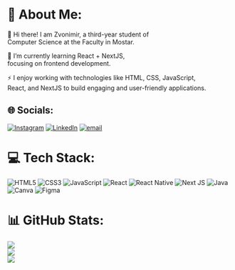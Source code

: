 # 💫 About Me:
👋 Hi there! I am Zvonimir, a third-year student of  
   Computer Science at the Faculty in Mostar.  

🌱 I’m currently learning React + NextJS,  
   focusing on frontend development.  

⚡ I enjoy working with technologies like HTML, CSS, JavaScript,  
   React, and NextJS to build engaging and user-friendly applications.  



## 🌐 Socials:
[![Instagram](https://img.shields.io/badge/Instagram-%23E4405F.svg?logo=Instagram&logoColor=white)](https://instagram.com/zvonekozull) [![LinkedIn](https://img.shields.io/badge/LinkedIn-%230077B5.svg?logo=linkedin&logoColor=white)](https://linkedin.com/in/zvonimir-kozul) [![email](https://img.shields.io/badge/Email-D14836?logo=gmail&logoColor=white)](mailto:zvone.kozull1999@gmail.com) 

# 💻 Tech Stack:
![HTML5](https://img.shields.io/badge/html5-%23E34F26.svg?style=for-the-badge&logo=html5&logoColor=white) ![CSS3](https://img.shields.io/badge/css3-%231572B6.svg?style=for-the-badge&logo=css3&logoColor=white) ![JavaScript](https://img.shields.io/badge/javascript-%23323330.svg?style=for-the-badge&logo=javascript&logoColor=%23F7DF1E) ![React](https://img.shields.io/badge/react-%2320232a.svg?style=for-the-badge&logo=react&logoColor=%2361DAFB) ![React Native](https://img.shields.io/badge/react_native-%2320232a.svg?style=for-the-badge&logo=react&logoColor=%2361DAFB) ![Next JS](https://img.shields.io/badge/Next-black?style=for-the-badge&logo=next.js&logoColor=white) ![Java](https://img.shields.io/badge/java-%23ED8B00.svg?style=for-the-badge&logo=openjdk&logoColor=white) ![Canva](https://img.shields.io/badge/Canva-%2300C4CC.svg?style=for-the-badge&logo=Canva&logoColor=white) ![Figma](https://img.shields.io/badge/figma-%23F24E1E.svg?style=for-the-badge&logo=figma&logoColor=white)
# 📊 GitHub Stats:
![](https://github-readme-stats.vercel.app/api?username=ZvoneK99&theme=aura&hide_border=false&include_all_commits=false&count_private=false)<br/>
![](https://github-readme-streak-stats.herokuapp.com/?user=ZvoneK99&theme=aura&hide_border=false)<br/>
![](https://github-readme-stats.vercel.app/api/top-langs/?username=ZvoneK99&theme=aura&hide_border=false&include_all_commits=false&count_private=false&layout=compact)

<!-- Proudly created with GPRM ( https://gprm.itsvg.in ) -->
